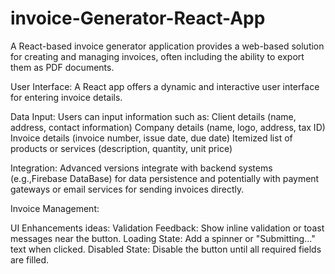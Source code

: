 # invoice-Generator-React-App

A React-based invoice generator application provides a web-based solution for creating and managing invoices, often including the ability to export them as PDF documents.


User Interface:
A React app offers a dynamic and interactive user interface for entering invoice details.


Data Input:
Users can input information such as:
Client details (name, address, contact information)
Company details (name, logo, address, tax ID)
Invoice details (invoice number, issue date, due date)
Itemized list of products or services (description, quantity, unit price)



Integration:
Advanced versions integrate with backend systems (e.g.,Firebase DataBase) for data persistence and potentially with payment gateways or email services for sending invoices directly.


Invoice Management:



UI Enhancements ideas:
Validation Feedback: Show inline validation or toast messages near the button.
Loading State: Add a spinner or "Submitting..." text when clicked.
Disabled State: Disable the button until all required fields are filled.





 